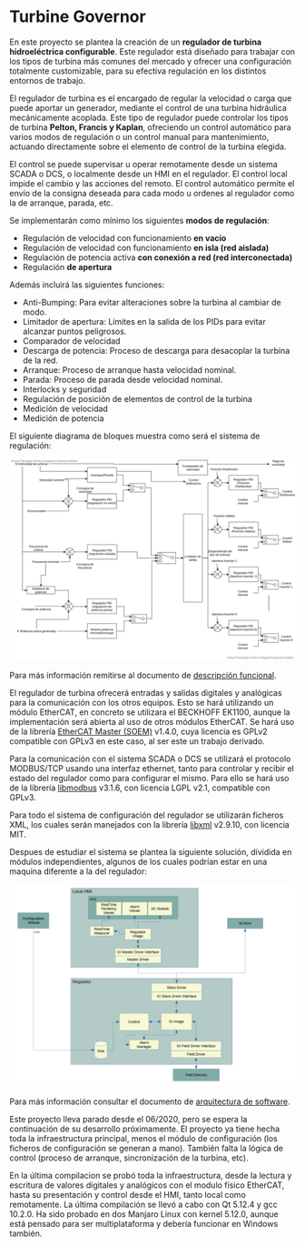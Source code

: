 # Turbine Governor

En este proyecto se plantea la creación de un **regulador de turbina hidroeléctrica configurable**. 
Este regulador está diseñado para trabajar con los tipos de turbina más comunes del mercado y ofrecer una configuración totalmente customizable, para su efectiva regulación en los distintos entornos de trabajo.

El regulador de turbina es el encargado de regular la velocidad o carga que puede aportar un generador, mediante el control de una turbina hidráulica mecánicamente acoplada. Este tipo de regulador puede controlar los tipos de turbina **Pelton, Francis y Kaplan**, ofreciendo un control automático para varios modos de regulación o un control manual para mantenimiento, actuando directamente sobre el elemento de control de la turbina elegida.

El control se puede supervisar u operar remotamente desde un sistema SCADA o DCS, o localmente desde un HMI en el regulador. El control local impide el cambio y las acciones del remoto.
El control automático permite el envío de la consigna deseada para cada modo u ordenes al regulador como la de arranque, parada, etc.

Se implementarán como mínimo los siguientes **modos de regulación**:
- Regulación de velocidad con funcionamiento **en vacío**
- Regulación de velocidad con funcionamiento **en isla (red aislada)**
- Regulación de potencia activa **con conexión a red (red interconectada)**
- Regulación **de apertura**

Además incluirá las siguientes funciones:
- Anti-Bumping: Para evitar alteraciones sobre la turbina al cambiar de modo.
- Limitador de apertura: Límites en la salida de los PIDs para evitar alcanzar puntos peligrosos.
- Comparador de velocidad
- Descarga de potencia: Proceso de descarga para desacoplar la turbina de la red.
- Arranque: Proceso de arranque hasta velocidad nominal.
- Parada: Proceso de parada desde velocidad nominal.
- Interlocks y seguridad
- Regulación de posición de elementos de control de la turbina
- Medición de velocidad
- Medición de potencia

El siguiente diagrama de bloques muestra como será el sistema de regulación:

![diagBloques](https://github.com/DaniAlfa/Turbine_Governor/blob/ce5058c8600178d9100e99a69ffd2a84ee00aac9/doc/diag/RegTurbina_DiagramaBloques.png)


Para más información remitirse al documento de [descripción funcional](doc/Reg.Turbina_DescripcionFuncional.docx).

El regulador de turbina ofrecerá entradas y salidas digitales y analógicas para la comunicación con los otros equipos. Esto se hará utilizando un módulo EtherCAT, en concreto se utilizara el BECKHOFF EK1100, aunque la implementación será abierta al uso de otros módulos EtherCAT. Se hará uso de la librería [EtherCAT Master (SOEM)](https://openethercatsociety.github.io/) v1.4.0, cuya licencia es GPLv2 compatible con GPLv3 en este caso, al ser este un trabajo derivado.

Para la comunicación con el sistema SCADA o DCS se utilizará el protocolo MODBUS/TCP usando una interfaz ethernet, tanto para controlar y recibir el estado del regulador como para configurar el mismo. Para ello se hará uso de la librería [libmodbus](https://www.libmodbus.org/) v3.1.6, con licencia LGPL v2.1, compatible con GPLv3.

Para todo el sistema de configuración del regulador se utilizarán ficheros XML, los cuales serán manejados con la librería [libxml](http://www.xmlsoft.org/) v2.9.10, con licencia MIT. 

Despues de estudiar el sistema se plantea la siguiente solución, dividida en módulos independientes, algunos de los cuales podrían estar en una maquina diferente a la del regulador:

![diagArq](https://github.com/DaniAlfa/Turbine_Governor/blob/af39a6fc3ddf9ccb2ced78ba22292241451281ef/doc/diag/Diagrama_ArquitecturaPrincipal_2.png)


Para más información consultar el documento de [arquitectura de software](doc/Reg.Turbina_ArquitecturaSoftware.docx).

Este proyecto lleva parado desde el 06/2020, pero se espera la continuación de su desarrollo próximamente.
El proyecto ya tiene hecha toda la infraestructura principal, menos el módulo de configuración (los ficheros de configuración se generan a mano). También falta la lógica de control (proceso de arranque, sincronización de la turbina, etc). 

En la última compilacion se probó toda la infraestructura, desde la lectura y escritura de valores digitales y analógicos con el modulo físico EtherCAT, hasta su presentación y control desde el HMI, tanto local como remotamente.
La última compilación se llevó a cabo con Qt 5.12.4 y gcc 10.2.0. Ha sido probado en dos Manjaro Linux con kernel 5.12.0, aunque está pensado para ser multiplataforma y debería funcionar en Windows también.
